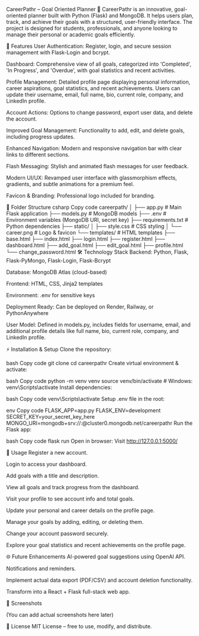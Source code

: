 CareerPathr – Goal Oriented Planner 🚀
CareerPathr is an innovative, goal-oriented planner built with Python (Flask) and MongoDB. It helps users plan, track, and achieve their goals with a structured, user-friendly interface. The project is designed for students, professionals, and anyone looking to manage their personal or academic goals efficiently.

🔹 Features
User Authentication: Register, login, and secure session management with Flask-Login and bcrypt.

Dashboard: Comprehensive view of all goals, categorized into 'Completed', 'In Progress', and 'Overdue', with goal statistics and recent activities.

Profile Management: Detailed profile page displaying personal information, career aspirations, goal statistics, and recent achievements. Users can update their username, email, full name, bio, current role, company, and LinkedIn profile.

Account Actions: Options to change password, export user data, and delete the account.

Improved Goal Management: Functionality to add, edit, and delete goals, including progress updates.

Enhanced Navigation: Modern and responsive navigation bar with clear links to different sections.

Flash Messaging: Stylish and animated flash messages for user feedback.

Modern UI/UX: Revamped user interface with glassmorphism effects, gradients, and subtle animations for a premium feel.

Favicon & Branding: Professional logo included for branding.

📁 Folder Structure
csharp
Copy code
careerpath/
│
├── app.py              # Main Flask application
├── models.py           # MongoDB models
├── .env                # Environment variables (MongoDB URI, secret key)
├── requirements.txt    # Python dependencies
├── static/
│   ├── style.css       # CSS styling
│   └── career.png      # Logo & favicon
└── templates/          # HTML templates
    ├── base.html
    ├── index.html
    ├── login.html
    ├── register.html
    ├── dashboard.html
    ├── add_goal.html
    ├── edit_goal.html
    ├── profile.html
    └── change_password.html
🛠 Technology Stack
Backend: Python, Flask, Flask-PyMongo, Flask-Login, Flask-Bcrypt

Database: MongoDB Atlas (cloud-based)

Frontend: HTML, CSS, Jinja2 templates

Environment: .env for sensitive keys

Deployment Ready: Can be deployed on Render, Railway, or PythonAnywhere

User Model: Defined in models.py, includes fields for username, email, and additional profile details like full name, bio, current role, company, and LinkedIn profile.

⚡ Installation & Setup
Clone the repository:

bash
Copy code
git clone <your-repo-url>
cd careerpathr
Create virtual environment & activate:

bash
Copy code
python -m venv venv
source venv/bin/activate   # Windows: venv\Scripts\activate
Install dependencies:

bash
Copy code
venv\Scripts\activate
Setup .env file in the root:

env
Copy code
FLASK_APP=app.py
FLASK_ENV=development
SECRET_KEY=your_secret_key_here
MONGO_URI=mongodb+srv://<username>:<password>@cluster0.mongodb.net/careerpathr
Run the Flask app:

bash
Copy code
flask run
Open in browser:
Visit http://127.0.0.1:5000/

📝 Usage
Register a new account.

Login to access your dashboard.

Add goals with a title and description.

View all goals and track progress from the dashboard.

Visit your profile to see account info and total goals.

Update your personal and career details on the profile page.

Manage your goals by adding, editing, or deleting them.

Change your account password securely.

Explore your goal statistics and recent achievements on the profile page.

🌐 Future Enhancements
AI-powered goal suggestions using OpenAI API.

Notifications and reminders.

Implement actual data export (PDF/CSV) and account deletion functionality.

Transform into a React + Flask full-stack web app.

📌 Screenshots

(You can add actual screenshots here later)

📄 License
MIT License – free to use, modify, and distribute.
